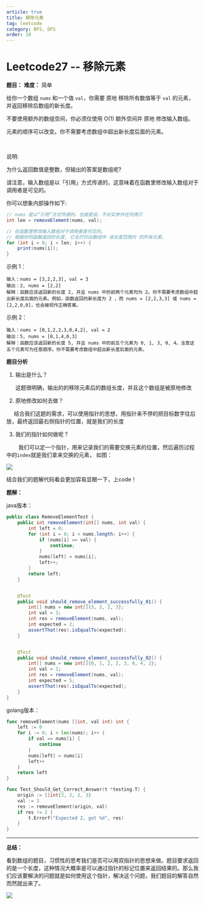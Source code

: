 ```yaml
---
article: true
title: 移除元素
tag: leetcode
category: BFS, DFS
order: 19
---
```

# Leetcode27 -- 移除元素

**题目：**   **难度：** 简单

给你一个数组 `nums` 和一个值 `val`，你需要 原地 移除所有数值等于 `val` 的元素，并返回移除后数组的新长度。

不要使用额外的数组空间，你必须仅使用 O(1) 额外空间并 原地 修改输入数组。

元素的顺序可以改变。你不需要考虑数组中超出新长度后面的元素。

 

说明:

为什么返回数值是整数，但输出的答案是数组呢?

请注意，输入数组是以「引用」方式传递的，这意味着在函数里修改输入数组对于调用者是可见的。

你可以想象内部操作如下:

```java
// nums 是以“引用”方式传递的。也就是说，不对实参作任何拷贝
int len = removeElement(nums, val);

// 在函数里修改输入数组对于调用者是可见的。
// 根据你的函数返回的长度, 它会打印出数组中 该长度范围内 的所有元素。
for (int i = 0; i < len; i++) {
    print(nums[i]);
}
```




示例 1：

```
输入：nums = [3,2,2,3], val = 3
输出：2, nums = [2,2]
解释：函数应该返回新的长度 2, 并且 nums 中的前两个元素均为 2。你不需要考虑数组中超出新长度后面的元素。例如，函数返回的新长度为 2 ，而 nums = [2,2,3,3] 或 nums = [2,2,0,0]，也会被视作正确答案。
```


示例 2：

```
输入：nums = [0,1,2,2,3,0,4,2], val = 2
输出：5, nums = [0,1,4,0,3]
解释：函数应该返回新的长度 5, 并且 nums 中的前五个元素为 0, 1, 3, 0, 4。注意这五个元素可为任意顺序。你不需要考虑数组中超出新长度后面的元素。
```



**题目分析**

1. 输出是什么？
   
   这题很明确，输出的的移除元素后的数组长度，并且这个数组是被原地修改

2. 原地修改如何去做？

       结合我们这题的需求，可以使用指针的思想，用指针来不停的把目标数字往后放，最终返回最右侧指针的位置，就是我们的长度

3. 我们的指针如何做呢？

        我们可以定一个指针，用来记录我们的需要交换元素的位置，然后遍历过程中的`index`就是我们拿来交换的元素， 如图：

![](https://golearning.oss-cn-shanghai.aliyuncs.com/obsidianleetcode27.png)

结合我们的题解代码看会更加容易显眼一下，上code！

**题解：**

java版本：

```java
public class RemoveElementTest {
    public int removeElement(int[] nums, int val) {
        int left = 0;
        for (int i = 0; i < nums.length; i++) {
            if (nums[i] == val) {
                continue;
            }
            nums[left] = nums[i];
            left++;
        }
        return left;
    }


    @Test
    public void should_remove_element_successfully_01() {
        int[] nums = new int[]{3, 2, 2, 3};
        int val = 3;
        int res = removeElement(nums, val);
        int expected = 2;
        assertThat(res).isEqualTo(expected);
    }


    @Test
    public void should_remove_element_successfully_02() {
        int[] nums = new int[]{0, 1, 2, 2, 3, 0, 4, 2};
        int val = 2;
        int res = removeElement(nums, val);
        int expected = 5;
        assertThat(res).isEqualTo(expected);
    }
}
```



golang版本：

```go
func removeElement(nums []int, val int) int {
	left := 0
	for i := 0; i < len(nums); i++ {
		if val == nums[i] {
			continue
		}
		nums[left] = nums[i]
		left++
	}
	return left
}

func Test_Should_Get_Correct_Answer(t *testing.T) {
	origin := []int{3, 2, 2, 3}
	val := 3
	res := removeElement(origin, val)
	if res != 2 {
		t.Errorf("Expected 2, got %d", res)
	}
}
```

****

**总结：**

看到数组的题目，习惯性的思考我们是否可以用双指针的思想来做。题目要求返回的是一个长度，这种情况大概率是可以通过指针的标记位置来返回结果的。那么我们应该要解决的问题就是如何使用这个指针，解决这个问题，我们题目的解答自然而然就出来了。


![](https://golearning.oss-cn-shanghai.aliyuncs.com/obsidian扫码_搜索联合传播样式-标准色版.png)
